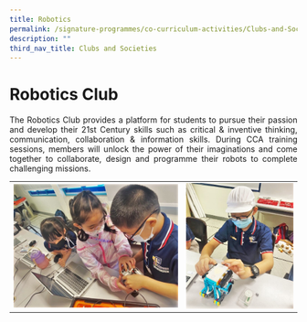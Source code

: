 ```yaml
---
title: Robotics
permalink: /signature-programmes/co-curriculum-activities/Clubs-and-Societies/robotics/
description: ""
third_nav_title: Clubs and Societies
---
```

# Robotics Club
<p align="Justify">The Robotics Club provides a platform for students to pursue their passion and develop their 21st Century skills such as critical & inventive thinking, communication, collaboration & information skills.  During CCA training sessions, members will unlock the power of their imaginations and come together to collaborate, design and programme their robots to complete challenging missions. </p>

<table width="100%"><tbody>
<tr><td style="width:60%"><img src="/images/OurCurriculum/cca21.jpg" style="width:100%">
</td>
<td style="width:40%"><img src="/images/OurCurriculum/cca22.jpg" style="width:100%"></td>
</tr></tbody></table>
